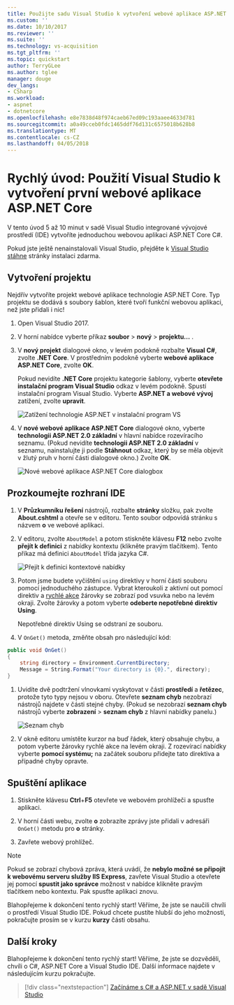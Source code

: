 ```yaml
---
title: Použijte sadu Visual Studio k vytvoření webové aplikace ASP.NET Core v jazyce C# | Microsoft Docs
ms.custom: ''
ms.date: 10/10/2017
ms.reviewer: ''
ms.suite: ''
ms.technology: vs-acquisition
ms.tgt_pltfrm: ''
ms.topic: quickstart
author: TerryGLee
ms.author: tglee
manager: douge
dev_langs:
- CSharp
ms.workload:
- aspnet
- dotnetcore
ms.openlocfilehash: e8e7838d48f974caeb67ed09c193aaee4633d781
ms.sourcegitcommit: a0a49cceb0fdc1465ddf76d131c6575018b628b8
ms.translationtype: MT
ms.contentlocale: cs-CZ
ms.lasthandoff: 04/05/2018
---
```

# <a name="quickstart-use-visual-studio-to-create-your-first-aspnet-core-web-app"></a>Rychlý úvod: Použití Visual Studio k vytvoření první webové aplikace ASP.NET Core

V tento úvod 5 až 10 minut v sadě Visual Studio integrované vývojové prostředí (IDE) vytvoříte jednoduchou webovou aplikaci ASP.NET Core C#.

Pokud jste ještě nenainstalovali Visual Studio, přejděte k [Visual Studio stáhne](https://aka.ms/vsdownload?utm_source=mscom&utm_campaign=msdocs) stránky instalaci zdarma.

## <a name="create-a-project"></a>Vytvoření projektu

Nejdřív vytvoříte projekt webové aplikace technologie ASP.NET Core. Typ projektu se dodává s soubory šablon, které tvoří funkční webovou aplikaci, než jste přidali i nic!

1. Open Visual Studio 2017.

1. V horní nabídce vyberte příkaz **soubor** > **nový** > **projektu...** .

1. V **nový projekt** dialogové okno, v levém podokně rozbalte **Visual C#**, zvolte **.NET Core**. V prostředním podokně vyberte **webové aplikace ASP.NET Core**, zvolte **OK**.

     Pokud nevidíte **.NET Core** projektu kategorie šablony, vyberte **otevřete instalační program Visual Studio** odkaz v levém podokně. Spustí instalační program Visual Studio. Vyberte **ASP.NET a webové vývoj** zatížení, zvolte **upravit**.

     ![Zatížení technologie ASP.NET v instalační program VS](../ide/media/quickstart-aspnet-workload.png)

1. V **nové webové aplikace ASP.NET Core** dialogové okno, vyberte **technologii ASP.NET 2.0 základní** v hlavní nabídce rozevíracího seznamu. (Pokud nevidíte **technologii ASP.NET 2.0 základní** v seznamu, nainstalujte ji podle **Stáhnout** odkaz, který by se měla objevit v žlutý pruh v horní části dialogové okno.) Zvolte **OK**.

   ![Nové webové aplikace ASP.NET Core dialogbox](../ide/media/quickstart-aspnet-core20.png)

## <a name="explore-the-ide"></a>Prozkoumejte rozhraní IDE

1. V **Průzkumníku řešení** nástrojů, rozbalte **stránky** složku, pak zvolte **About.cshtml** a otevře se v editoru. Tento soubor odpovídá stránku s názvem **o** ve webové aplikaci.

1. V editoru, zvolte `AboutModel` a potom stiskněte klávesu **F12** nebo zvolte **přejít k definici** z nabídky kontextu (klikněte pravým tlačítkem). Tento příkaz má definici `AboutModel` třída jazyka C#.

   ![Přejít k definici kontextové nabídky](../ide/media/quickstart-aspnet-gotodefinition.png)

1. Potom jsme budete vyčištění `using` direktivy v horní části souboru pomocí jednoduchého zástupce. Vybrat kteroukoli z aktivní out pomocí direktiv a [rychlé akce](../ide/quick-actions.md) žárovky se zobrazí pod vsuvka nebo na levém okraji. Zvolte žárovky a potom vyberte **odeberte nepotřebné direktiv Using**.

     Nepotřebné direktiv Using se odstraní ze souboru.

1. V `OnGet()` metoda, změňte obsah pro následující kód:

 ```csharp
 public void OnGet()
 {
     string directory = Environment.CurrentDirectory;
     Message = String.Format("Your directory is {0}.", directory);
 }
 ```

1. Uvidíte dvě podtržení vlnovkami vyskytovat v části **prostředí** a **řetězec**, protože tyto typy nejsou v oboru. Otevřete **seznam chyb** nezobrazí nástrojů najdete v části stejné chyby. (Pokud se nezobrazí **seznam chyb** nástrojů vyberte **zobrazení** > **seznam chyb** z hlavní nabídky panelu.)

   ![Seznam chyb](../ide/media/quickstart-aspnet-errorlist.png)

1. V okně editoru umístěte kurzor na buď řádek, který obsahuje chybu, a potom vyberte žárovky rychlé akce na levém okraji. Z rozevírací nabídky vyberte **pomocí systému;** na začátek souboru přidejte tato direktiva a případné chyby opravte.

## <a name="run-the-application"></a>Spuštění aplikace

1. Stiskněte klávesu **Ctrl**+**F5** otevřete ve webovém prohlížeči a spusťte aplikaci.

1. V horní části webu, zvolte **o** zobrazíte zprávy jste přidali v adresáři `OnGet()` metodu pro **o** stránky.

1. Zavřete webový prohlížeč.

> [!NOTE]
> Pokud se zobrazí chybová zpráva, která uvádí, že **nebylo možné se připojit k webovému serveru služby IIS Express**, zavřete Visual Studio a otevřete jej pomocí **spustit jako správce** možnost v nabídce klikněte pravým tlačítkem nebo kontextu. Pak spusťte aplikaci znovu.

Blahopřejeme k dokončení tento rychlý start! Věříme, že jste se naučili chvíli o prostředí Visual Studio IDE. Pokud chcete pustíte hlubší do jeho možnosti, pokračujte prosím se v kurzu **kurzy** části obsahu.

## <a name="next-steps"></a>Další kroky
Blahopřejeme k dokončení tento rychlý start! Věříme, že jste se dozvěděli, chvíli o C#, ASP.NET Core a Visual Studio IDE. Další informace najdete v následujícím kurzu pokračujte.

> [!div class="nextstepaction"]
> [Začínáme s C# a ASP.NET v sadě Visual Studio](tutorial-csharp-aspnet-core.md)
